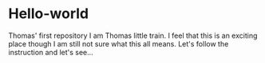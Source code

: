 # Hello-world
Thomas' first repository
I am Thomas little train. I feel that this is an exciting place though I am still not sure what this all means.
Let's follow the instruction and let's see...
